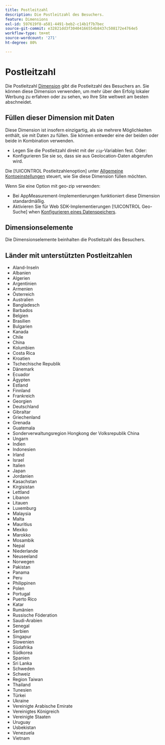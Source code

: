 ```yaml
---
title: Postleitzahl
description: Die Postleitzahl des Besuchers.
feature: Dimensions
exl-id: 597619f8-a581-4491-beb2-c14b1f7b7bec
source-git-commit: e32821dd3f30404166554b8437c508172e4764e5
workflow-type: tm+mt
source-wordcount: '271'
ht-degree: 80%

---
```


# Postleitzahl

Die Postleitzahl [Dimension](overview.md) gibt die Postleitzahl des Besuchers an. Sie können diese Dimension verwenden, um mehr über den Erfolg lokaler Werbung zu erfahren oder zu sehen, wo Ihre Site weltweit am besten abschneidet.

## Füllen dieser Dimension mit Daten

Diese Dimension ist insofern einzigartig, als sie mehrere Möglichkeiten enthält, sie mit Daten zu füllen. Sie können entweder eine der beiden oder beide in Kombination verwenden.

* Legen Sie die Postleitzahl direkt mit der `zip`-Variablen fest. Oder:
* Konfigurieren Sie sie so, dass sie aus Geolocation-Daten abgerufen wird.

Die [!UICONTROL Postleitzahlenoption] unter [Allgemeine Kontoeinstellungen](/help/admin/admin/c-manage-report-suites/c-edit-report-suites/general/general-acct-settings-admin.md) steuert, wie Sie diese Dimension füllen möchten.

Wenn Sie eine Option mit geo-zip verwenden:

* Bei AppMeasurement-Implementierungen funktioniert diese Dimension standardmäßig.
* Aktivieren Sie für Web SDK-Implementierungen [!UICONTROL Geo-Suche] when [Konfigurieren eines Datenspeichers](https://experienceleague.adobe.com/docs/experience-platform/datastreams/configure.html?lang=de).

## Dimensionselemente

Die Dimensionselemente beinhalten die Postleitzahl des Besuchers.

## Länder mit unterstützten Postleitzahlen

* Aland-Inseln
* Albanien
* Algerien
* Argentinien
* Armenien
* Österreich
* Australien
* Bangladesch
* Barbados
* Belgien
* Brasilien
* Bulgarien
* Kanada
* Chile
* China
* Kolumbien
* Costa Rica
* Kroatien
* Tschechische Republik
* Dänemark
* Ecuador
* Ägypten
* Estland
* Finnland
* Frankreich
* Georgien
* Deutschland
* Gibraltar
* Griechenland
* Grenada
* Guatemala
* Sonderverwaltungsregion Hongkong der Volksrepublik China
* Ungarn
* Indien
* Indonesien
* Irland
* Israel
* Italien
* Japan
* Jordanien
* Kasachstan
* Kirgisistan
* Lettland
* Libanon
* Litauen
* Luxemburg
* Malaysia
* Malta
* Mauritius
* Mexiko
* Marokko
* Mosambik
* Nepal
* Niederlande
* Neuseeland
* Norwegen
* Pakistan
* Panama
* Peru
* Philippinen
* Polen
* Portugal
* Puerto Rico
* Katar
* Rumänien
* Russische Föderation
* Saudi-Arabien
* Senegal
* Serbien
* Singapur
* Slowenien
* Südafrika
* Südkorea
* Spanien
* Sri Lanka
* Schweden
* Schweiz
* Region Taiwan
* Thailand
* Tunesien
* Türkei
* Ukraine
* Vereinigte Arabische Emirate
* Vereinigtes Königreich
* Vereinigte Staaten
* Uruguay
* Usbekistan
* Venezuela
* Vietnam
